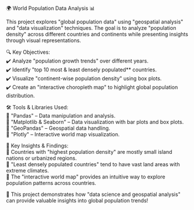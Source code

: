 
 🌍 World Population Data Analysis 📊  

This project explores "global population data" using "geospatial analysis" and "data visualization" techniques. The goal is to analyze "population density" across different countries and continents while presenting insights through visual representations.  

 🔍 Key Objectives:  
✔️ Analyze "population growth trends" over different years.  
✔️ Identify "top 10 most & least densely populated** countries.  
✔️ Visualize "continent-wise population density" using box plots.  
✔️ Create an "interactive choropleth map" to highlight global population distribution.  

 🛠️ Tools & Libraries Used:  
📌 "Pandas" – Data manipulation and analysis.  
📌 "Matplotlib & Seaborn" – Data visualization with bar plots and box plots.  
📌 "GeoPandas" – Geospatial data handling.  
📌 "Plotly" – Interactive world map visualization.  

 📌 Key Insights & Findings:  
📍 Countries with "highest population density" are mostly small island nations or urbanized regions.  
📍 "Least densely populated countries" tend to have vast land areas with extreme climates.  
📍 The "interactive world map" provides an intuitive way to explore population patterns across countries.  

🚀 This project demonstrates how "data science and geospatial analysis" can provide valuable insights into global population trends!  
